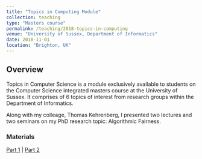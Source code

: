 ```yaml
---
title: "Topics in Computing Module"
collection: teaching
type: "Masters course"
permalink: /teaching/2018-topics-in-computing
venue: "University of Sussex, Department of Informatics"
date: 2018-11-01
location: "Brighton, UK"
---
```


## Overview
Topics in Computer Science is a module exclusively available to students on the Computer Science integrated masters course at the University of Sussex.
It comprises of 6 topics of interest from research groups within the Department of Informatics.

Along with my colleage, Thomas Kehrenberg, I presented two lectures and two seminars on my PhD research topic: Algorithmic Fairness. 

### Materials
[Part 1](https://wearepal.ai/presentations/algo-fairness-part1.html#/)
| [Part 2](https://wearepal.ai/presentations/algo-fairness-part2.html#/)
